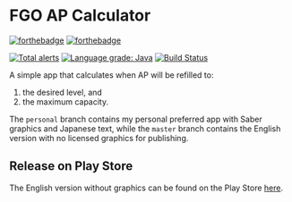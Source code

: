 # FGO AP Calculator

[![forthebadge](https://forthebadge.com/images/badges/60-percent-of-the-time-works-every-time.svg)](https://forthebadge.com)
[![forthebadge](https://forthebadge.com/images/badges/built-with-resentment.svg)](https://forthebadge.com)

[![Total alerts](https://img.shields.io/lgtm/alerts/g/chuahou/fgoapcalculator.svg?logo=lgtm&logoWidth=18)](https://lgtm.com/projects/g/chuahou/fgoapcalculator/alerts/)
[![Language grade: Java](https://img.shields.io/lgtm/grade/java/g/chuahou/fgoapcalculator.svg?logo=lgtm&logoWidth=18)](https://lgtm.com/projects/g/chuahou/fgoapcalculator/context:java)
[![Build Status](https://travis-ci.org/chuahou/fgoapcalculator.svg?branch=master)](https://travis-ci.org/chuahou/fgoapcalculator)

A simple app that calculates when AP will be refilled to:

1. the desired level, and 
2. the maximum capacity.

The `personal` branch contains my personal preferred app with Saber graphics and
Japanese text, while the `master` branch contains the English version with no
licensed graphics for publishing.

## Release on Play Store

The English version without graphics can be found on the Play Store [here](https://play.google.com/store/apps/details?id=dev.chuahou.fgo_ap_reminder).
